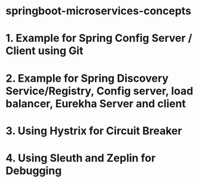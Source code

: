 # springboot-microservices-concepts

# 1. Example for Spring Config Server / Client using Git
# 2. Example for Spring Discovery Service/Registry, Config server, load balancer, Eurekha Server and client
# 3. Using Hystrix for Circuit Breaker
# 4. Using Sleuth and Zeplin for Debugging
